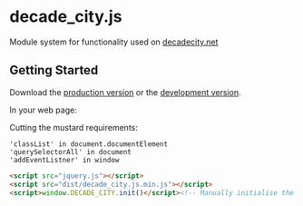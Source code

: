 # decade_city.js

Module system for functionality used on [decadecity.net][1]

[1]: http://decadecity.net/

## Getting Started
Download the [production version][min] or the [development version][max].

[min]: https://raw.github.com/decadecity/decade_city.js/master/dist/decade_city.js.min.js
[max]: https://raw.github.com/decadecity/decade_city.js/master/dist/decade_city.js.js

In your web page:

Cutting the mustard requirements:

    'classList' in document.documentElement
    'querySelectorAll' in document
    'addEventListner' in window

```html
<script src="jquery.js"></script>
<script src="dist/decade_city.js.min.js"></script>
<script>window.DECADE_CITY.init()</script><!-- Manually initialise the library. -->
```

